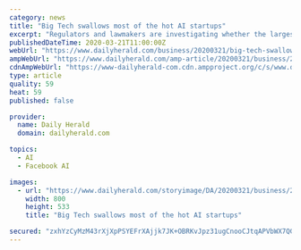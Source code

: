 ```yaml
---
category: news
title: "Big Tech swallows most of the hot AI startups"
excerpt: "Regulators and lawmakers are investigating whether the largest U.S. technology companies have become too powerful. Acquisitions are a major part of the probes, with the Federal Trade Commission re-examining hundreds of small deals from the previous decade made by Apple,"
publishedDateTime: 2020-03-21T11:00:00Z
webUrl: "https://www.dailyherald.com/business/20200321/big-tech-swallows-most-of-the-hot-ai-startups"
ampWebUrl: "https://www.dailyherald.com/amp-article/20200321/business/200329909/"
cdnAmpWebUrl: "https://www-dailyherald-com.cdn.ampproject.org/c/s/www.dailyherald.com/amp-article/20200321/business/200329909/"
type: article
quality: 59
heat: 59
published: false

provider:
  name: Daily Herald
  domain: dailyherald.com

topics:
  - AI
  - Facebook AI

images:
  - url: "https://www.dailyherald.com/storyimage/DA/20200321/business/200329909/AR/0/AR-200329909.jpg&updated=202003201158&MaxW=800&MaxH=800&noborder"
    width: 800
    height: 533
    title: "Big Tech swallows most of the hot AI startups"

secured: "zxhYzCyMzM43rXjXpPSYEFrXAjjk7JK+OBRKvJpz31ugCnooCJtqAPVbWX7QGKvycokiD7+j67gDp3dM6njBROdUw/BO8cWH9rRepAuiF+GjCLIJPJpMhHGL3/eqdRFcVw6oJr2c1el+XEQPAMKMqwnVjrlx89lN0muJHYHoW4vVqQrB7pxlCbXDngfpb7GTKstMpEhR69o30d4Tv18ertZmDZPY5laTr0sry53la/RlbgW6a1iEpjydrg/8FBdkPimWLSI8pFz9u+uRVpKIttAibVzK95vE4UoF2x/0VwImkBA/IUIIVUjkn1lK8QsRKVCJsQ4yKxJHOiW2mhIe2+JfSCr+zeJBqy68CryIWWhWUoiBey+NosGK9M3DxHU47vycaK22R2HKlL5R+uQlpCr+pRmuYj53YM6RWzxmCiJXgo1xAX1nawlJ/IfLQWsMcd1ZXgdSkPrqw7WDUs699FHEHXFCpUwmVvKMUwSPSUA=;T+Flo8lv7f/EAxpedRrd3A=="
---
```


